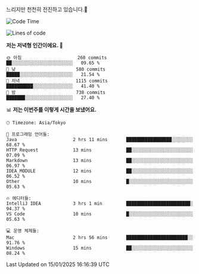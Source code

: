 느리지만 천천히 전진하고 있습니다.🐢

<!--START_SECTION:waka-->
![Code Time](http://img.shields.io/badge/Code%20Time-1%2C515%20hrs%2018%20mins-blue)

![Lines of code](https://img.shields.io/badge/%EC%A0%80%EB%8A%94%20%EC%97%AC%ED%83%9C%EA%B9%8C%EC%A7%80%20-916.3%20thousand%20%EC%A4%84%EC%9D%98%20%EC%BD%94%EB%93%9C%EB%A5%BC%20%EC%9E%91%EC%84%B1%ED%96%88%EC%96%B4%EC%9A%94.-blue)

**저는 저녁형 인간이에요. 🦉** 

```text
🌞 아침                     260 commits         ██░░░░░░░░░░░░░░░░░░░░░░░   09.65 % 
🌆 낮　                     580 commits         █████░░░░░░░░░░░░░░░░░░░░   21.54 % 
🌃 저녁                     1115 commits        ██████████░░░░░░░░░░░░░░░   41.40 % 
🌙 밤　                     738 commits         ███████░░░░░░░░░░░░░░░░░░   27.40 % 
```


📊 **저는 이번주를 이렇게 시간을 보냈어요.** 

```text
🕑︎ Timezone: Asia/Tokyo

💬 프로그래밍 언어들: 
Java                     2 hrs 11 mins       █████████████████░░░░░░░░   68.67 % 
HTTP Request             13 mins             ██░░░░░░░░░░░░░░░░░░░░░░░   07.09 % 
Markdown                 13 mins             ██░░░░░░░░░░░░░░░░░░░░░░░   06.97 % 
IDEA_MODULE              12 mins             ██░░░░░░░░░░░░░░░░░░░░░░░   06.52 % 
Other                    10 mins             █░░░░░░░░░░░░░░░░░░░░░░░░   05.63 % 

🔥 에디터들: 
IntelliJ IDEA            3 hrs 1 min         ████████████████████████░   94.37 % 
VS Code                  10 mins             █░░░░░░░░░░░░░░░░░░░░░░░░   05.63 % 

💻 운영 체제들: 
Mac                      2 hrs 56 mins       ███████████████████████░░   91.76 % 
Windows                  15 mins             ██░░░░░░░░░░░░░░░░░░░░░░░   08.24 % 
```


 Last Updated on 15/01/2025 16:16:39 UTC
<!--END_SECTION:waka-->

